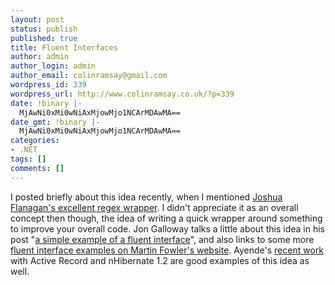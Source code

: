 ```yaml
---
layout: post
status: publish
published: true
title: Fluent Interfaces
author: admin
author_login: admin
author_email: colinramsay@gmail.com
wordpress_id: 339
wordpress_url: http://www.colinramsay.co.uk/?p=339
date: !binary |-
  MjAwNi0xMi0wNiAxMjowMjo1NCArMDAwMA==
date_gmt: !binary |-
  MjAwNi0xMi0wNiAxMjowMjo1NCArMDAwMA==
categories:
- .NET
tags: []
comments: []
---
```

<p>I posted briefly about this idea recently, when I mentioned <a href="http://colinramsay.co.uk/diary/archives/000337.html">Joshua Flanagan's excellent regex wrapper</a>. I didn't appreciate it as an overall concept then though, the idea of writing a quick wrapper around something to improve your overall code. Jon Galloway talks a little about this idea in his post "<a href="http://weblogs.asp.net/jgalloway/archive/2006/12/06/a-simple-example-of-a-fluent-interface.aspx">a simple example of a fluent interface</a>", and also links to some more <a href="http://www.martinfowler.com/bliki/FluentInterface.html">fluent interface examples on Martin Fowler's website</a>. Ayende's <a href="http://www.ayende.com/Blog/NHibernateQueryGenerator15IsDoneTimeWithMagic.aspx">recent work</a> with Active Record and nHibernate 1.2 are good examples of this idea as well.</p>
